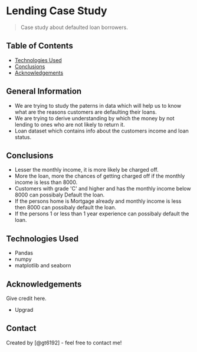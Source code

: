 # Lending Case Study
> Case study about defaulted loan borrowers.


## Table of Contents
* [Technologies Used](#technologies-used)
* [Conclusions](#conclusions)
* [Acknowledgements](#acknowledgements)

<!-- You can include any other section that is pertinent to your problem -->

## General Information
- We are trying to study the paterns in data which will help us to know what are the reasons customers are defaulting their loans.
- We are trying to derive understanding by which the money by not lending to ones who are not likely to return it.
- Loan dataset which contains info about the customers income and loan status.

<!-- You don't have to answer all the questions - just the ones relevant to your project. -->

## Conclusions
- Lesser the monthly income, it is more likely be charged off.
- More the loan, more the chances of getting charged off if the monthly income is less than 8000.
- Customers with grade 'C' and higher and has the monthly income below 8000 can possibaly Default the loan.
- If the persons home is Mortgage already and monthly income is less then 8000 can possibaly default the loan.
- If the persons 1 or less than 1 year experience can possibaly default the loan.

<!-- You don't have to answer all the questions - just the ones relevant to your project. -->


## Technologies Used
- Pandas
- numpy
- matplotlib and seaborn

<!-- As the libraries versions keep on changing, it is recommended to mention the version of library used in this project -->

## Acknowledgements
Give credit here.
- Upgrad


## Contact
Created by [@gt6192] - feel free to contact me!
